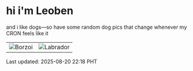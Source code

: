 # hi i'm Leoben

and i like dogs—so have some random dog pics that change whenever my CRON feels like it

|  |  |
|--------|----------|
| ![Borzoi](https://random-dog-vercel.vercel.app/api/random-borzoi?v=1755699537) | ![Labrador](https://random-dog-vercel.vercel.app/api/random-labrador?v=1755699537) |

Last updated: 2025-08-20 22:18 PHT

